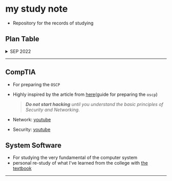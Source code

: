 # my study note

- Repository for the records of studying

## Plan Table

<p>
<details>
<summary>SEP 2022</summary>

- CompTIA: Network
  - [ ] ~50
  - Summary for the previous study [link]()
- CompTIA: Security
  - [ ] ~30
  - Summary for the previous study [link]()
- System Software
  - [ ] 3.5
</details>
</p>

---

## CompTIA
- For preparing the `OSCP`
- Highly inspired by the article from [here](https://johnjhacking.com/blog/the-oscp-preperation-guide-2020/)(guide for preparing the `oscp`)

  > ***Do not start hacking*** *until you understand the basic principles of Security and Networking*.
- Network: [youtube](https://www.youtube.com/playlist?list=PLG49S3nxzAnmpdmX7RoTOyuNJQAb-r-gd)
- Security: [youtube](https://www.youtube.com/playlist?list=PLG49S3nxzAnnVhoAaL4B6aMFDQ8_gdxAy)

## System Software
- For studying the very fundamental of the computer system
- personal re-study of what I've learned from the college with [the textbook](http://csapp.cs.cmu.edu/3e/papers.html)

---
